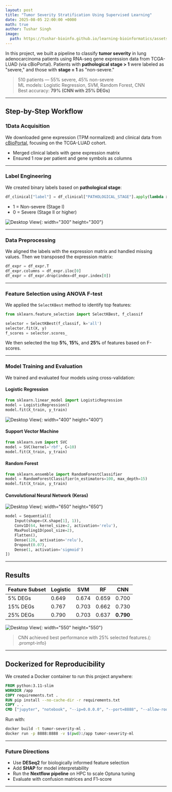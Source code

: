 ```yaml
---
layout: post
title: "Tumor Severity Stratification Using Supervised Learning"
date: 2025-08-05 22:00:00 +0000
math: true
author: Tushar Singh
image:
  path: https://tushar-bioinfo.github.io/learning-bioinformatics/assets/img/post5/gexpr.png
---
```



In this project, we built a pipeline to classify **tumor severity** in lung adenocarcinoma patients using RNA-seq gene expression data from TCGA-LUAD (via cBioPortal). Patients with **pathological stage > 1** were labeled as "severe," and those with **stage = 1** as "non-severe."

> 510 patients — 55% severe, 45% non-severe  
> ML models: Logistic Regression, SVM, Random Forest, CNN  
> Best accuracy: **79% (CNN with 25% DEGs)**

---

## Step-by-Step Workflow

### 1️Data Acquisition

We downloaded gene expression (TPM normalized) and clinical data from [cBioPortal](https://www.cbioportal.org/), focusing on the TCGA-LUAD cohort.

- Merged clinical labels with gene expression matrix
- Ensured 1 row per patient and gene symbols as columns

---

### Label Engineering

We created binary labels based on **pathological stage**:

```python
df_clinical["label"] = df_clinical["PATHOLOGICAL_STAGE"].apply(lambda x: 1 if "Stage I" in x else 0)
```

- 1 = Non-severe (Stage I)
- 0 = Severe (Stage II or higher)

![Desktop View](https://tushar-bioinfo.github.io/learning-bioinformatics/assets/img/post5/severity.png){: width="300" height="300"} 

---

### Data Preprocessing

We aligned the labels with the expression matrix and handled missing values. Then we transposed the expression matrix:

```python
df_expr = df_expr.T
df_expr.columns = df_expr.iloc[0]
df_expr = df_expr.drop(index=df_expr.index[0])
```

---

### Feature Selection using ANOVA F-test

We applied the `SelectKBest` method to identify top features:

```python
from sklearn.feature_selection import SelectKBest, f_classif

selector = SelectKBest(f_classif, k='all')
selector.fit(X, y)
f_scores = selector.scores_
```

We then selected the top **5%**, **15%**, and **25%** of features based on F-scores.

---

### Model Training and Evaluation

We trained and evaluated four models using cross-validation:

#### Logistic Regression

```python
from sklearn.linear_model import LogisticRegression
model = LogisticRegression()
model.fit(X_train, y_train)
```

![Desktop View](https://tushar-bioinfo.github.io/learning-bioinformatics/assets/img/post5/CF_logistic.png){: width="400" height="400"} 

#### Support Vector Machine

```python
from sklearn.svm import SVC
model = SVC(kernel='rbf', C=10)
model.fit(X_train, y_train)
```

#### Random Forest

```python
from sklearn.ensemble import RandomForestClassifier
model = RandomForestClassifier(n_estimators=100, max_depth=15)
model.fit(X_train, y_train)
```

#### Convolutional Neural Network (Keras)

![Desktop View](https://tushar-bioinfo.github.io/learning-bioinformatics/assets/img/post5/Xnip2025-08-05_17-10-49.png){: width="650" height="650"} 

```python
model = Sequential([
    Input(shape=(X.shape[1], 1)),
    Conv1D(64, kernel_size=2, activation='relu'),
    MaxPooling1D(pool_size=2),
    Flatten(),
    Dense(128, activation='relu'),
    Dropout(0.07),
    Dense(1, activation='sigmoid')
])
```

---

## Results

| Feature Subset | Logistic | SVM   | RF    | CNN   |
|----------------|----------|-------|-------|--------|
| 5% DEGs        | 0.649    | 0.674 | 0.659 | 0.700 |
| 15% DEGs       | 0.767    | 0.703 | 0.662 | 0.730 |
| 25% DEGs       | 0.790    | 0.703 | 0.637 | **0.790** |

![Desktop View](https://tushar-bioinfo.github.io/learning-bioinformatics/assets/img/post5/Acc_comparison-v-all.png){: width="550" height="550"} 


> CNN achieved best performance with 25% selected features.{: .prompt-info}

---

## Dockerized for Reproducibility

We created a Docker container to run this project anywhere:

```Dockerfile
FROM python:3.11-slim
WORKDIR /app
COPY requirements.txt .
RUN pip install --no-cache-dir -r requirements.txt
COPY . .
CMD ["jupyter", "notebook", "--ip=0.0.0.0", "--port=8888", "--allow-root", "--no-browser"]
```

Run with:

```bash
docker build -t tumor-severity-ml .
docker run -p 8888:8888 -v $(pwd):/app tumor-severity-ml
```

---

### Future Directions

- Use **DESeq2** for biologically informed feature selection
- Add **SHAP** for model interpretability
- Run the **Nextflow pipeline** on HPC to scale Optuna tuning
- Evaluate with confusion matrices and F1-score

---

